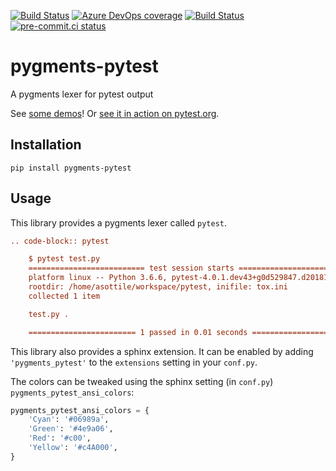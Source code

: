 [![Build Status](https://dev.azure.com/asottile/asottile/_apis/build/status/asottile.pygments-pytest?branchName=main)](https://dev.azure.com/asottile/asottile/_build/latest?definitionId=47&branchName=main)
[![Azure DevOps coverage](https://img.shields.io/azure-devops/coverage/asottile/asottile/47/main.svg)](https://dev.azure.com/asottile/asottile/_build/latest?definitionId=47&branchName=main)
[![Build Status](https://github.com/asottile/pygments-pytest/workflows/deploy/badge.svg)](https://github.com/asottile/pygments-pytest/actions)
[![pre-commit.ci status](https://results.pre-commit.ci/badge/github/asottile/pygments-pytest/main.svg)](https://results.pre-commit.ci/latest/github/asottile/pygments-pytest/main)

pygments-pytest
===============

A pygments lexer for pytest output

See [some demos](https://asottile.github.io/pygments-pytest)!  Or
[see it in action on pytest.org](https://pytest.org).

## Installation

`pip install pygments-pytest`

## Usage

This library provides a pygments lexer called `pytest`.

```rst
.. code-block:: pytest

    $ pytest test.py
    ========================== test session starts ===========================
    platform linux -- Python 3.6.6, pytest-4.0.1.dev43+g0d529847.d20181123, py-1.7.0, pluggy-0.8.0
    rootdir: /home/asottile/workspace/pytest, inifile: tox.ini
    collected 1 item

    test.py .                                                          [100%]

    ======================== 1 passed in 0.01 seconds ========================
```

This library also provides a sphinx extension.  It can be enabled by adding
`'pygments_pytest'` to the `extensions` setting in your `conf.py`.

The colors can be tweaked using the sphinx setting (in `conf.py`)
`pygments_pytest_ansi_colors`:

```python
pygments_pytest_ansi_colors = {
    'Cyan': '#06989a',
    'Green': '#4e9a06',
    'Red': '#c00',
    'Yellow': '#c4A000',
}
```
